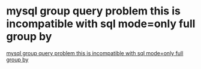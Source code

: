 # mysql group query problem this is incompatible with sql mode=only full group by
[mysql group query problem this is incompatible with sql mode=only full group by](https://aiwithcloud.com/2022/09/19/mysql_group_query_problem_this_is_incompatible_with_sql_modeonly_full_group_by/)